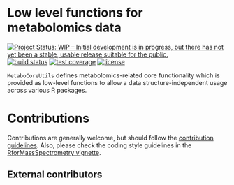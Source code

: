 # Low level functions for metabolomics data

[![Project Status: WIP – Initial development is in progress, but there has not yet been a stable, usable release suitable for the public.](https://www.repostatus.org/badges/latest/wip.svg)](https://www.repostatus.org/#wip)
[![build status](https://github.com/rformassspectrometry/MetaboCoreUtils/workflows/R-CMD-check/badge.svg)](https://github.com/rformassspectrometry/MetaboCoreUtils/actions?query=workflow%3AR-CMD-check)
[![test coverage](https://github.com/RforMassSpectrometry/MetaboCoreUtils/workflows/test-coverage/badge.svg)](https://github.com/rformassspectrometry/MetaboCoreUtils/actions?query=workflow%3Atest-coverage)
[![license](https://img.shields.io/badge/license-Artistic--2.0-brightgreen.svg)](https://opensource.org/licenses/Artistic-2.0)

`MetaboCoreUtils` defines metabolomics-related core functionality which is
provided as low-level functions to allow a data structure-independent usage
across various R packages.

# Contributions

Contributions are generally welcome, but should follow the [contribution
guidelines](https://rformassspectrometry.github.io/RforMassSpectrometry/articles/RforMassSpectrometry.html#contributions).
Also, please check the coding style guidelines in the [RforMassSpectrometry
vignette](https://rformassspectrometry.github.io/RforMassSpectrometry/articles/RforMassSpectrometry.html).


## External contributors
